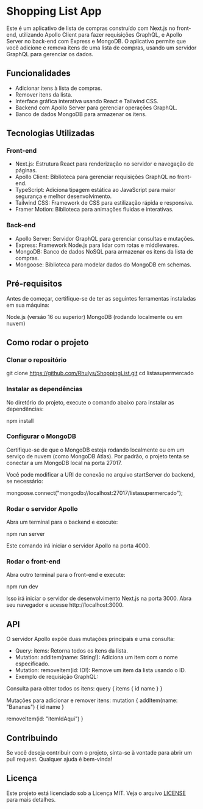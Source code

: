 # Shopping List App
Este é um aplicativo de lista de compras construído com Next.js no front-end, utilizando Apollo Client para fazer requisições GraphQL, e Apollo Server no back-end com Express e MongoDB. O aplicativo permite que você adicione e remova itens de uma lista de compras, usando um servidor GraphQL para gerenciar os dados.

## Funcionalidades
- Adicionar itens à lista de compras.
- Remover itens da lista.
- Interface gráfica interativa usando React e Tailwind CSS.
- Backend com Apollo Server para gerenciar operações GraphQL.
- Banco de dados MongoDB para armazenar os itens.

## Tecnologias Utilizadas

### Front-end
- Next.js: Estrutura React para renderização no servidor e navegação de páginas.
- Apollo Client: Biblioteca para gerenciar requisições GraphQL no front-end.
- TypeScript: Adiciona tipagem estática ao JavaScript para maior segurança e melhor desenvolvimento.
- Tailwind CSS: Framework de CSS para estilização rápida e responsiva.
- Framer Motion: Biblioteca para animações fluidas e interativas.

### Back-end
- Apollo Server: Servidor GraphQL para gerenciar consultas e mutações.
- Express: Framework Node.js para lidar com rotas e middlewares.
- MongoDB: Banco de dados NoSQL para armazenar os itens da lista de compras.
- Mongoose: Biblioteca para modelar dados do MongoDB em schemas.

## Pré-requisitos
Antes de começar, certifique-se de ter as seguintes ferramentas instaladas em sua máquina:

Node.js (versão 16 ou superior)
MongoDB (rodando localmente ou em nuvem)

## Como rodar o projeto

### Clonar o repositório
git clone https://github.com/Rhulys/ShoppingList.git cd listasupermercado

### Instalar as dependências
No diretório do projeto, execute o comando abaixo para instalar as dependências:

npm install

### Configurar o MongoDB
Certifique-se de que o MongoDB esteja rodando localmente ou em um serviço de nuvem (como MongoDB Atlas). Por padrão, o projeto tenta se conectar a um MongoDB local na porta 27017.

Você pode modificar a URI de conexão no arquivo startServer do backend, se necessário:

mongoose.connect("mongodb://localhost:27017/listasupermercado");

### Rodar o servidor Apollo
Abra um terminal para o backend e execute:

npm run server

Este comando irá iniciar o servidor Apollo na porta 4000.

### Rodar o front-end
Abra outro terminal para o front-end e execute:

npm run dev

Isso irá iniciar o servidor de desenvolvimento Next.js na porta 3000. Abra seu navegador e acesse http://localhost:3000.

## API
O servidor Apollo expõe duas mutações principais e uma consulta:

- Query: items: Retorna todos os itens da lista.
- Mutation: addItem(name: String!): Adiciona um item com o nome especificado.
- Mutation: removeItem(id: ID!): Remove um item da lista usando o ID.
- Exemplo de requisição GraphQL:

Consulta para obter todos os itens:
query { 
  items { 
    id 
    name 
   } 
}

Mutações para adicionar e remover itens:
mutation { 
  addItem(name: "Bananas") {
    id 
    name 
  }

removeItem(id: "itemIdAqui") }

## Contribuindo
Se você deseja contribuir com o projeto, sinta-se à vontade para abrir um pull request. Qualquer ajuda é bem-vinda!

## Licença
Este projeto está licenciado sob a Licença MIT. Veja o arquivo [LICENSE](LICENSE) para mais detalhes.
